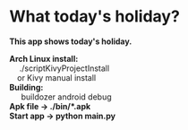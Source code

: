 # What today's holiday?
<b> This app shows today's holiday.

Arch Linux install: </b> <br>
 &ensp; ./scriptKivyProjectInstall <br>
 &ensp;or Kivy manual install <br>
<b> Building: <br> </b>
  &ensp;buildozer android debug  <br>
<b> Apk file -> ./bin/*.apk <br> </b>
<b> Start app -> python main.py <br> </b>
